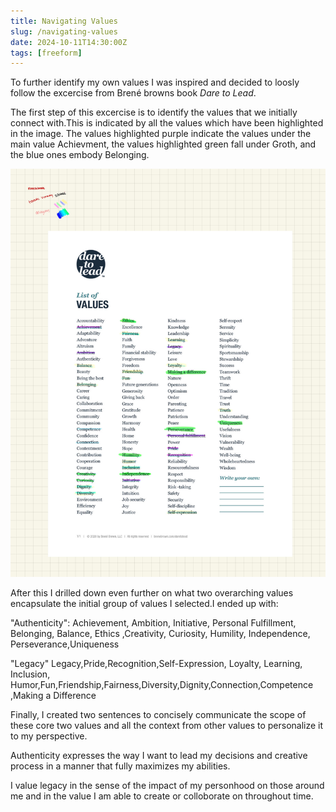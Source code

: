 ```yaml
---
title: Navigating Values
slug: /navigating-values
date: 2024-10-11T14:30:00Z
tags: [freeform]
---
```


To further identify my own  values I was inspired and decided to loosly
follow the excercise from Brené browns
book *Dare to Lead*.

The first step of this excercise is to identify the values
that we initially connect with.This is indicated by all the values which have
been highlighted in the image. The values highlighted purple indicate the values
under the main value Achievment, the values highlighted green fall under
Groth, and the blue ones embody Belonging.

![1st step valuess](../docs/assets/1st-step-values.jpg)

After this I drilled down even further on what two
overarching values encapsulate the initial group
of values I selected.I ended up with:

"Authenticity": Achievement, Ambition, Initiative,
Personal Fulfillment, Belonging, Balance, Ethics
,Creativity, Curiosity, Humility, Independence,
Perseverance,Uniqueness

"Legacy"
Legacy,Pride,Recognition,Self-Expression, Loyalty, Learning, Inclusion,
Humor,Fun,Friendship,Fairness,Diversity,Dignity,Connection,Competence
,Making a Difference

Finally, I created two sentences to concisely communicate the
scope of these core two values and all the context from
other values to personalize it to my perspective.

Authenticity expresses the way I want to lead my decisions
and creative process in a manner that fully maximizes my abilities.

I value legacy in the sense  of the impact of my personhood on
those around me and in the value I am able to create or colloborate on
throughout time.
